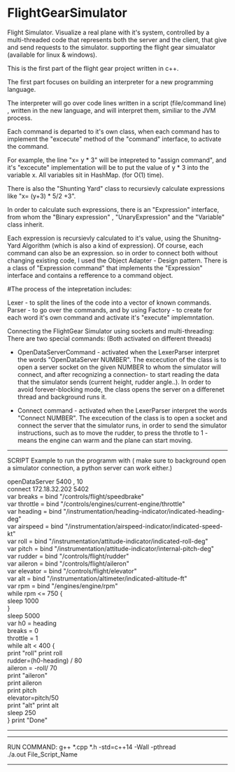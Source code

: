 # FlightGearSimulator
Flight Simulator. Visualize a real plane with it's system, controlled by a multi-threaded code that represents both the server and the client,
that give and send requests to the simulator. supporting the flight gear simualator (available for linux &amp; windows).

This is the first part of the flight gear project written in c++.

The first part focuses on building an interpreter for a new programming language.

The interpreter will go over code lines written in a script (file/command line) , written in the new language, and will interpret them,
similiar to the JVM process.

Each command is departed to it's own class, when each command has to implement the "excecute" method of the "command" interface,
to activate the command.

For example, the line "x= y * 3" will be intepreted to "assign command", and it's "excecute" implementation will be to put
the value of y * 3 into the variable x. All variables sit in HashMap. (for O(1) time).

There is also the "Shunting Yard" class to recursievly calculate expressions like "x= (y+3) * 5/2 +3".

In order to calculate such expressions, there is an "Expression" interface, from whom the "Binary expression" , "UnaryExpression" 
and the "Variable" class inherit.

Each expression is recursievly calculated to it's value, using the Shunitng-Yard Algorithm (which is also a kind of expression).
Of course, each command can also be an expression. so in order to connect both without changing existing code, I used the
Object Adapter - Design pattern. There is a class of "Expression command" that implements the "Expression" interface and contains 
a refference to a command object.


#The process of the intepretation includes:

Lexer - to split the lines of the code into a vector of known commands.
Parser - to go over the commands, and by using Factory - to create for each word it's own command and activate it's "execute" implemntation.

Connecting the FlightGear Simulator using sockets and multi-threading:
There are two special commands: (Both activated on different threads)

* OpenDataServerCommand - activated when the LexerParser interpret the words "OpenDataServer NUMBER". The excecution of the class is to 
open a server socket on the given NUMBER to whom the simulator will connect, and after recognizing a connection- to start reading
the data that the simulator sends (current height, rudder angle..).
In order to avoid forever-blocking mode, the class opens the server on a differenet thread and background runs it.

* Connect command -  activated when the LexerParser interpret the words "Connect NUMBER". The excecution of the class is to open
a socket and connect the server that the simulator runs, in order to send the simulator instructions, such as to move the rudder,
to press the throtle to 1 - means the engine can warm and the plane can start moving.

******************************************************************************
SCRIPT Example to run the programm with ( make sure to background open a simulator connection, a python server can work either.)

openDataServer 5400 , 10  
connect 172.18.32.202 5402    
var breaks = bind "/controls/flight/speedbrake"  
var throttle = bind "/controls/engines/current-engine/throttle"  
var heading = bind "/instrumentation/heading-indicator/indicated-heading-deg"  
var airspeed = bind "/instrumentation/airspeed-indicator/indicated-speed-kt"  
var roll = bind "/instrumentation/attitude-indicator/indicated-roll-deg"  
var pitch = bind "/instrumentation/attitude-indicator/internal-pitch-deg"  
var rudder = bind "/controls/flight/rudder"  
var aileron = bind "/controls/flight/aileron"  
var elevator = bind "/controls/flight/elevator"  
var alt = bind "/instrumentation/altimeter/indicated-altitude-ft"  
var rpm = bind "/engines/engine/rpm"  
while rpm <= 750 {  
    sleep 1000  
}  
sleep 5000  
var h0 = heading  
breaks = 0  
throttle = 1  
while alt < 400 {  
    print "roll" print roll  
    rudder=(h0-heading) / 80  
    aileron = -roll/ 70  
    print "aileron"  
    print aileron  
    print pitch  
    elevator=pitch/50  
    print "alt" print alt  
    sleep 250  
}
print "Done"  

******************************************************************************








******************************************************************************
RUN COMMAND: 
g++ *.cpp *.h -std=c++14 -Wall -pthread  
./a.out File_Script_Name
*******************************************************************************







